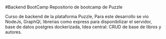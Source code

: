 #Backend BootCamp
Repositorio de bootcamp de Puzzle

Curso de backend de la plataforma Puzzle,
Para este desarrollo se vio NodeJs, GraphQl, librerias como express para disponibilizar el servidor, 
base de datos postgres dockerizada, 
Idea central: CRUD de base de libros y autores.
